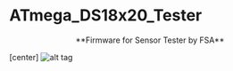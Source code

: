# ATmega_DS18x20_Tester

<p align="center">**Firmware for Sensor Tester by FSA**</p>

[center] ![alt tag](http://dreamshader.bplaced.net/Images/github/main.png)

